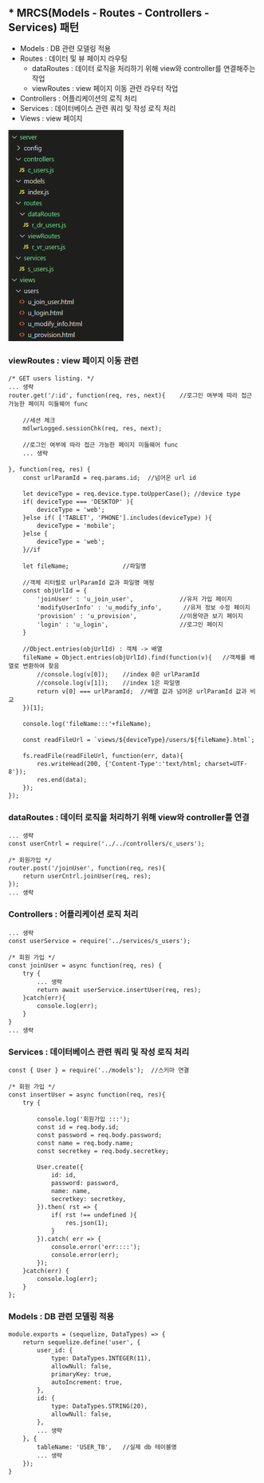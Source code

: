 ## * MRCS(Models - Routes - Controllers - Services) 패턴
- Models :  DB 관련 모델링 적용  
- Routes : 데이터 및 뷰 페이지 라우팅 
    - dataRoutes : 데이터 로직을 처리하기 위해 view와 controller를 연결해주는 작업
    - viewRoutes : view 페이지 이동 관련 라우터 작업
- Controllers : 어플리케이션의 로직 처리
- Services : 데이터베이스 관련 쿼리 및 작성 로직 처리
- Views : view 페이지

​![img1](./img/1.png)  
  
  
### viewRoutes : view 페이지 이동 관련
```
/* GET users listing. */
... 생략
router.get('/:id', function(req, res, next){    //로그인 여부에 따라 접근 가능한 페이지 미들웨어 func

    //세션 체크
    mdlwrLogged.sessionChk(req, res, next);
    
    //로그인 여부에 따라 접근 가능한 페이지 미들웨어 func
    ... 생략

}, function(req, res) {
    const urlParamId = req.params.id;  //넘어온 url id

    let deviceType = req.device.type.toUpperCase(); //device type
    if( deviceType === 'DESKTOP' ){
        deviceType = 'web';
    }else if( ['TABLET', 'PHONE'].includes(deviceType) ){
        deviceType = 'mobile';
    }else {
        deviceType = 'web';
    }//if
    
    let fileName;               //파일명

    //객체 리터럴로 urlParamId 값과 파일명 매핑
    const objUrlId = {
        'joinUser' : 'u_join_user',             //유저 가입 페이지
        'modifyUserInfo' : 'u_modify_info',      //유저 정보 수정 페이지
        'provision' : 'u_provision',            //이용약관 보기 페이지
        'login' : 'u_login',                    //로그인 페이지
    }

    //Object.entries(objUrlId) : 객체 -> 배열
    fileName = Object.entries(objUrlId).find(function(v){   //객체를 배열로 변환하여 찾음
        //console.log(v[0]);    //index 0은 urlParamId
        //console.log(v[1]);    //index 1은 파일명
        return v[0] === urlParamId;  //배열 값과 넘어온 urlParamId 값과 비교
    })[1];

    console.log('fileName:::'+fileName);

    const readFileUrl = `views/${deviceType}/users/${fileName}.html`;
    
    fs.readFile(readFileUrl, function(err, data){
        res.writeHead(200, {'Content-Type':'text/html; charset=UTF-8'});
        res.end(data);
    });
});

```
  
  
### dataRoutes : 데이터 로직을 처리하기 위해 view와 controller를 연결  
```
... 생략
const userCntrl = require('../../controllers/c_users');

/* 회원가입 */
router.post('/joinUser', function(req, res){
    return userCntrl.joinUser(req, res);
});
... 생략
```
  

### Controllers : 어플리케이션 로직 처리
```
... 생략
const userService = require('../services/s_users');

/* 회원 가입 */
const joinUser = async function(req, res) {
    try {
        ... 생략        
        return await userService.insertUser(req, res);
    }catch(err){
        console.log(err);
    }
}
... 생략
```
  
  
### Services : 데이터베이스 관련 쿼리 및 작성 로직 처리
```
const { User } = require('../models');  //스키마 연결

/* 회원 가입 */
const insertUser = async function(req, res){
    try {

        console.log('회원가입 :::');
        const id = req.body.id;
        const password = req.body.password;
        const name = req.body.name;
        const secretkey = req.body.secretkey;

        User.create({
            id: id,
            password: password,
            name: name,
            secretkey: secretkey,
        }).then( rst => {
            if( rst !== undefined ){
                res.json(1);
            }
        }).catch( err => {
            console.error('err::::');
            console.error(err);
        });
    }catch(err) {
        console.log(err);
    }
};
```
  

### Models :  DB 관련 모델링 적용  
```
module.exports = (sequelize, DataTypes) => {
    return sequelize.define('user', {
        user_id: {
            type: DataTypes.INTEGER(11),
            allowNull: false,
            primaryKey: true,
            autoIncrement: true,
        },
        id: {
            type: DataTypes.STRING(20),
            allowNull: false,
        },
        ... 생략
    }, {
        tableName: 'USER_TB',   //실제 db 테이블명
        ... 생략
    });
}
```